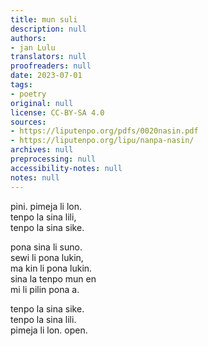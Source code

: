 ```yaml
---
title: mun suli
description: null
authors:
- jan Lulu
translators: null
proofreaders: null
date: 2023-07-01
tags:
- poetry
original: null
license: CC-BY-SA 4.0
sources:
- https://liputenpo.org/pdfs/0020nasin.pdf
- https://liputenpo.org/lipu/nanpa-nasin/
archives: null
preprocessing: null
accessibility-notes: null
notes: null
---
```


pini. pimeja li lon.  
tenpo la sina lili,  
tenpo la sina sike.

pona sina li suno.  
sewi li pona lukin,  
ma kin li pona lukin.  
sina la tenpo mun en  
mi li pilin pona a.

tenpo la sina sike.  
tenpo la sina lili.  
pimeja li lon. open.